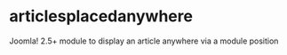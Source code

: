 articlesplacedanywhere
======================

Joomla! 2.5+ module to display an article anywhere via a module position